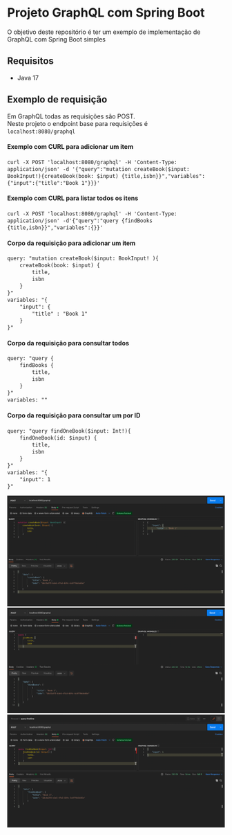 # Projeto GraphQL com Spring Boot

O objetivo deste repositório é ter um exemplo de implementação de GraphQL com Spring Boot simples

## Requisitos
- Java 17

## Exemplo de requisição

Em GraphQL todas as requisições são POST.<br/>
Neste projeto o endpoint base para requisições é<br/>
`localhost:8080/graphql`

#### Exemplo com CURL para adicionar um item
```
curl -X POST 'localhost:8080/graphql' -H 'Content-Type: application/json' -d '{"query":"mutation createBook($input: BookInput!){createBook(book: $input) {title,isbn}}","variables":{"input":{"title":"Book 1"}}}'
```
#### Exemplo com CURL para listar todos os itens 
```
curl -X POST 'localhost:8080/graphql' -H 'Content-Type: application/json' -d'{"query":"query {findBooks {title,isbn}}","variables":{}}'
```
#### Corpo da requisição para adicionar um item
```
query: "mutation createBook($input: BookInput! ){
    createBook(book: $input) {
        title,
        isbn
    }
}"
variables: "{
    "input": {
        "title" : "Book 1"
    }
}"
```
#### Corpo da requisição para consultar todos
```
query: "query {
    findBooks {
        title,
        isbn
    }
}"
variables: ""
```
#### Corpo da requisição para consultar um por ID
```
query: "query findOneBook($input: Int!){
    findOneBook(id: $input) {
        title,
        isbn
    }
}"
variables: "{
    "input": 1
}"
```

![img.png](exemploRequestMutationPostman.png)
![img.png](exemploRequestQueryPostman.png)
![img.png](exemploRequestQueryComParametrosPostman.png)

